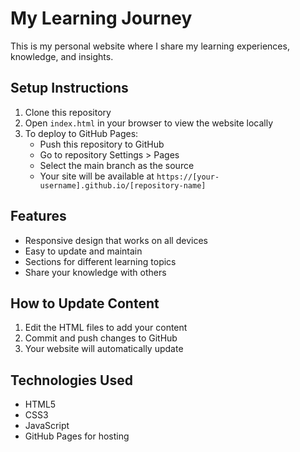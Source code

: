 # My Learning Journey

This is my personal website where I share my learning experiences, knowledge, and insights.

## Setup Instructions

1. Clone this repository
2. Open `index.html` in your browser to view the website locally
3. To deploy to GitHub Pages:
   - Push this repository to GitHub
   - Go to repository Settings > Pages
   - Select the main branch as the source
   - Your site will be available at `https://[your-username].github.io/[repository-name]`

## Features

- Responsive design that works on all devices
- Easy to update and maintain
- Sections for different learning topics
- Share your knowledge with others

## How to Update Content

1. Edit the HTML files to add your content
2. Commit and push changes to GitHub
3. Your website will automatically update

## Technologies Used

- HTML5
- CSS3
- JavaScript
- GitHub Pages for hosting 